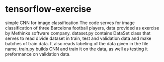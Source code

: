 # tensorflow-exercise
simple CNN for image classification
The code serves for image classification of three Barcelona football players, data provided as exercise by Methinks software company.
dataset.py contains DataSet class that serves to read divide dataset in train, test and validation data and make batches of train data. It also reads labeling of the data given in the file name.
train.py builds CNN and train it on the data, as well as testing it preformance on validation data.
